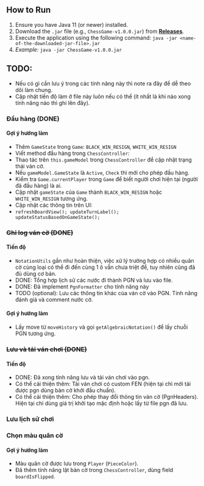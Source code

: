 ## How to Run
1. Ensure you have Java 11 (or newer) installed.
2. Download the `.jar` file (e.g., `ChessGame-v1.0.0.jar`) from [**Releases**](https://github.com/tdyhoang/chess-game/releases/latest).
3. Execute the application using the following command: `java -jar <name-of-the-downloaded-jar-file>.jar`
4. *Example:* `java -jar ChessGame-v1.0.0.jar`

## TODO:

- Nếu có gì cần lưu ý trong các tính năng này thì note ra đây để dễ theo dõi làm chung.
- Cập nhật tiến độ làm ở file này luôn nếu có thể (ít nhất là khi nào xong tính năng nào thì ghi lên đây).

### Đầu hàng (DONE)

#### Gợi ý hướng làm

- Thêm `GameState` trong `Game`: `BLACK_WIN_RESIGN`, `WHITE_WIN_RESIGN`
- Viết method đầu hàng trong `ChessController`:
- Thao tác trên `this.gameModel` trong `ChessController` để cập nhật trạng thái ván cờ.
- Nếu `gameModel.GameState` là `Active`, `Check` thì mới cho phép đầu hàng.
- Kiểm tra `Game.currentPlayer` trong `Game` để biết người chơi hiện tại (người đã đầu hàng) là ai.
- Cập nhật `gameState` của `Game` thành `BLACK_WIN_RESIGN` hoặc `WHITE_WIN_RESIGN` tương ứng.
- Cập nhật các thông tin trên UI:
- `refreshBoardView();
  updateTurnLabel();
  updateStatusBasedOnGameState();`

### ~~Ghi log ván cờ (DONE)~~

#### Tiến độ

- `NotationUtils` gần như hoàn thiện, việc xử lý trường hợp có nhiều quân cờ cùng loại có thể đi đến cùng 1 ô vẫn chưa
  triệt để, tuy nhiên cũng đã đủ dùng cơ bản.
- DONE: Tổng hợp lịch sử các nước đi thành PGN và lưu vào file.
- DONE: Đã implement `PgnFormatter` cho tính năng này
- TODO (optional): Lưu các thông tin khác của ván cờ vào PGN. Tính năng đánh giá và comment nước cờ.

#### Gợi ý hướng làm

- Lấy move từ `moveHistory` và gọi `getAlgebraicNotation()` để lấy chuỗi PGN tương ứng.

### ~~Lưu và tải ván chơi (DONE)~~

#### Tiến độ

- DONE: Đã xong tính năng lưu và tải ván chơi vào pgn.
- Có thể cải thiện thêm: Tải ván chơi có custom FEN (hiện tại chỉ mới tải được pgn dùng bàn cờ khởi đầu chuẩn).
- Có thể cải thiện thêm: Cho phép thay đổi thông tin ván cờ (PgnHeaders). Hiện tại chỉ dùng giá trị khởi tạo mặc định hoặc lấy từ file pgn đã lưu.

### Lưu lịch sử chơi

### Chọn màu quân cờ

#### Gợi ý hướng làm

- Màu quân cờ được lưu trong `Player` (`PieceColor`).
- Đã thêm tính năng lật bàn cờ trong `ChessController`, dùng field `boardIsFlipped`.

